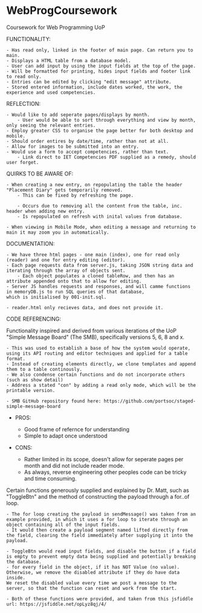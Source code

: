 # WebProgCoursework
Coursework for Web Programming UoP

FUNCTIONALITY: 

    - Has read only, linked in the footer of main page. Can return you to main. 
    - Displays a HTML table from a database model.
    - User can add input by using the input fields at the top of the page.
    - Will be formatted for printing, hides input fields and footer link to read only.
    - Entries can be edited by clicking "edit message" attribute.
    - Stored entered information, include dates worked, the work, the experience and used competencies.

REFLECTION: 

    - Would like to add seperate pages/displays by month.
        - User would be able to sort through everything and view by month, only seeing the relevant entries. 
    - Employ greater CSS to organise the page better for both desktop and mobile.
    - Should order entires by date/time, rather than not at all. 
    - Allow for images to be submitted into an entry.
    - Would use a form to accept competencies, rather than text.
        - Link direct to IET Competencies PDF supplied as a remedy, should user forget.

QUIRKS TO BE AWARE OF:

    - When creating a new entry, on repopulating the table the header "Placement Diary" gets temporarily removed.
        - This can be fixed by refreshing the page.

        - Occurs due to removing all the content from the table, inc. header when adding new entry.
        - Is repopulated on refresh with inital values from database.

    - When viewing in Mobile Mode, when editing a message and returning to main it may zoom you in automatically.

DOCUMENTATION: 

    - We have three html pages - one main (index), one for read only (reader) and one for entry editing (editor).
    - Each page requests data from server.js, taking JSON string data and iterating through the array of objects sent.
        - Each object populates a cloned tableRow, and then has an attribute appended onto that to allow for editing. 
    - Server JS handles requests and responses, and will camme functions in memoryDB.js to run SQL queries of that database,
    which is initialised by 001-init.sql. 

    - reader.html only recieves data, and does not provide it. 


CODE REFERENCING: 

Functionality inspired and derived from various iterations of the UoP "Simple Message Board" (The SMB), specifically versions 5, 6, 8 and x. 

    - This was used to establish a base of how the system would operate, using its API routing and editor techniques and applied for a table format. 
    - Instead of creating elements directly, we clone templates and append them to a table continously. 
    - We also condense certain functions and do not incorporate others (such as show detail)
    - Address a stated "con" by adding a read only mode, which will be the printable version.

    - SMB GitHub repository found here: https://github.com/portsoc/staged-simple-message-board 

- PROS:
    - Good frame of refernce for understanding 
    - Simple to adapt once understood

- CONS: 
    - Rather limited in its scope, doesn't allow for seperate pages per month and did not include reader mode.
    - As always, reverse engineering other peoples code can be tricky and time consuming.  
    
Certain functions generously supplied and explained by Dr. Matt, such as "ToggleBtn" and the method of constructing the payload through a for..of loop. 

    - The for loop creating the payload in sendMessage() was taken from an example provided, in which it uses a for loop to iterate through an object containing all of the input fields. 
    - It would then create a payload segment named lifted directly from the field, clearing the field immediately after supplying it into the payload. 

    - ToggleBtn would read input fields, and disable the button if a field is empty to prevent empty data being supplied and potentially breaking the database. 
    - for every field in the object, if it has NOT Value (no value). Otherwise, we remove the disabled attribute if they do have data inside. 
    We reset the disabled value every time we post a message to the server, so that the function can reset and work from the start. 

    - Both of these functions were provided, and taken from this jsfiddle url: https://jsfiddle.net/opLyz8qj/4/ 